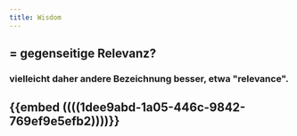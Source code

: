 ```yaml
---
title: Wisdom
---
```


## = gegenseitige Relevanz?
### vielleicht daher andere Bezeichnung besser, etwa "relevance".

## {{embed ((((1dee9abd-1a05-446c-9842-769ef9e5efb2))))}}
